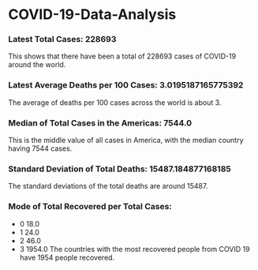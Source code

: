 # COVID-19-Data-Analysis

### Latest Total Cases: 228693
This shows that there have been a total of 228693 cases of COVID-19 around the world.

### Latest Average Deaths per 100 Cases: 3.0195187165775392
The average of deaths per 100 cases across the world is about 3.

### Median of Total Cases in the Americas: 7544.0
This is the middle value of all cases in America, with the median country having 7544 cases.

### Standard Deviation of Total Deaths: 15487.184877168185
The standard deviations of the total deaths are around 15487.

### Mode of Total Recovered per Total Cases: 
* 0      18.0
* 1      24.0
* 2      46.0
* 3    1954.0
The countries with the most recovered people from COVID 19 have 1954 people recovered.